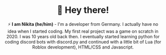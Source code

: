 <div align="center">
<h1>👋 Hey there!</h1>

⚡️ **I am Nikita (he/him)** - I'm a developer from Germany. I actually have no idea when I started coding. My first real project was a game on scratch in 2020. I was 10 years old back then. I eventually started learning python for coding discord bots with discord.py and continued with a little bit of Lua (for Roblox development), HTML/CSS and Javascript.

<br>
<br>
<br>

<img src="https://lanyard.cnrad.dev/api/969253860508061737?amp;borderRadius=25px" alt=""></img>
</div>

